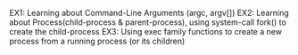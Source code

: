EX1: Learning about Command-Line Arguments (argc, argv[])
EX2: Learning about Process(child-process & parent-process), using system-call fork() to create the child-process
EX3: Using exec family functions to create a new process from a running process (or its children)